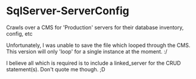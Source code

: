 # SqlServer-ServerConfig
Crawls over a CMS for 'Production' servers for their database inventory, config, etc

Unfortunately, I was unable to save the file which looped through the CMS. This version will only 'loop' for a single instance at the moment. :/

I believe all which is required is to include a linked_server for the CRUD statement(s). Don't quote me though. ;D
